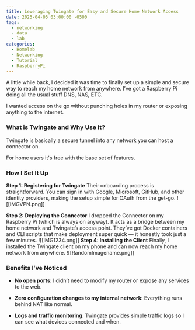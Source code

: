 ```yaml
---
title: Leveraging Twingate for Easy and Secure Home Network Access
date: 2025-04-05 03:00:00 -0500
tags:
  - networking
  - data
  - lab
categories:
  - Homelab
  - Networking
  - Tutorial
  - RaspberryPi
---
```


A little while back, I decided it was time to finally set up a simple and secure way to reach my home network from anywhere. I’ve got a Raspberry Pi doing all the usual stuff DNS, NAS, ETC.

I wanted access on the go without punching holes in my router or exposing anything to the internet.

### What is Twingate and Why Use It?

Twingate is basically a secure tunnel into any network you can host a connector on.

For home users it's free with the base set of features.

### How I Set It Up

**Step 1: Registering for Twingate**  Their onboarding process is straightforward. You can sign in with Google, Microsoft, GitHub, and other identity providers, making the setup simple for OAuth from the get-go.
![[IMGVPN.png]]



**Step 2: Deploying the Connector**
I dropped the Connector on my Raspberry Pi (which is always on anyway). It acts as a bridge between my home network and Twingate’s access point. They’ve got Docker containers and CLI scripts that make deployment super quick — it honestly took just a few minutes.
![[IMG1234.png]]
**Step 4: Installing the Client** Finally, I installed the Twingate client on my phone and can now reach my home network from anywhere.
![[RandomImagename.png]]
### Benefits I’ve Noticed

- **No open ports**: I didn’t need to modify my router or expose any services to the web.
    
- **Zero configuration changes to my internal network**: Everything runs behind NAT like normal.
    
- **Logs and traffic monitoring**: Twingate provides simple traffic logs so I can see what devices connected and when.
  